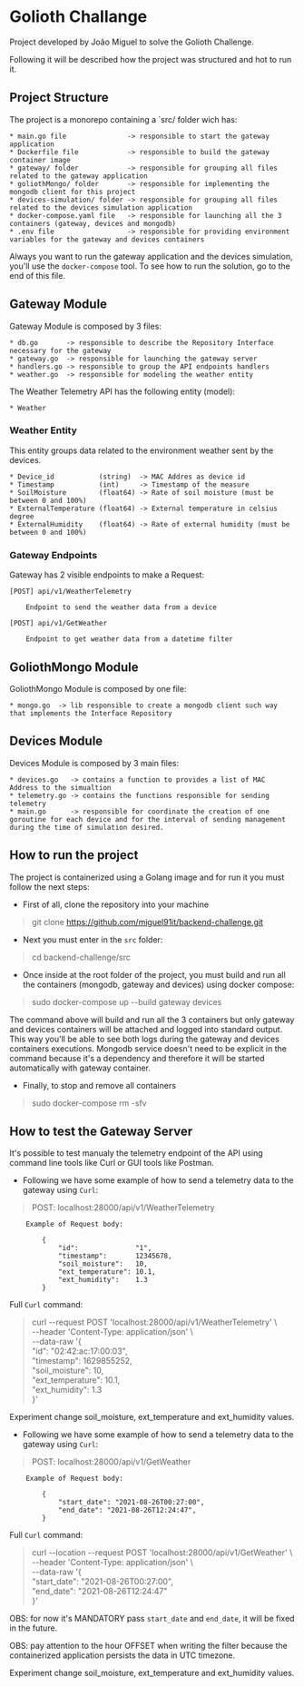 # Golioth Challange

Project developed by João Miguel to solve the Golioth Challenge.

Following it will be described how the project was structured and hot to run it.

## Project Structure

The project is a monorepo containing a `src/ folder wich has:

    * main.go file               -> responsible to start the gateway application
    * Dockerfile file            -> responsible to build the gateway container image
    * gateway/ folder            -> responsible for grouping all files related to the gateway application
    * goliothMongo/ folder       -> responsible for implementing the mongodb client for this project
    * devices-simulation/ folder -> responsible for grouping all files related to the devices simulation application
    * docker-compose.yaml file   -> responsible for launching all the 3 containers (gateway, devices and mongodb)
    * .env file                  -> responsible for providing environment variables for the gateway and devices containers

Always you want to run the gateway application and the devices simulation, you'll use the `docker-compose` tool. To see how to run the solution, go to the end of this file.

## Gateway Module

Gateway Module is composed by 3 files:

    * db.go       -> responsible to describe the Repository Interface necessary for the gateway
    * gateway.go  -> responsible for launching the gateway server
    * handlers.go -> responsible to group the API endpoints handlers
    * weather.go  -> responsible for modeling the weather entity

The Weather Telemetry API has the following entity (model):

    * Weather

### Weather Entity

This entity groups data related to the environment weather sent by the devices.

    * Device_id           (string)  -> MAC Addres as device id
    * Timestamp           (int)     -> Timestamp of the measure
    * SoilMoisture        (float64) -> Rate of soil moisture (must be between 0 and 100%)
    * ExternalTemperature (float64) -> External temperature in celsius degree
    * ExternalHumidity    (float64) -> Rate of external humidity (must be between 0 and 100%)

### Gateway  Endpoints

Gateway has 2 visible endpoints to make a Request:

    [POST] api/v1/WeatherTelemetry

        Endpoint to send the weather data from a device

    [POST] api/v1/GetWeather

        Endpoint to get weather data from a datetime filter


## GoliothMongo Module

GoliothMongo Module is composed by one file:

    * mongo.go  -> lib responsible to create a mongodb client such way that implements the Interface Repository

## Devices Module

Devices Module is composed by 3 main files:

    * devices.go   -> contains a function to provides a list of MAC Address to the simualtion
    * telemetry.go -> contains the functions responsible for sending telemetry
    * main.go      -> responsible for coordinate the creation of one goroutine for each device and for the interval of sending management during the time of simulation desired.


## How to run the project

The project is containerized using a Golang image and for run it you must follow the next steps:

* First of all, clone the repository into your machine
> git clone https://github.com/miguel91it/backend-challenge.git

* Next you must enter in the `src` folder:
> cd backend-challenge/src

* Once inside at the root folder of the project, you must build and run all the containers (mongodb, gateway and devices) using docker compose:
> sudo docker-compose up --build gateway devices

The command above will build and run all the 3 containers but only gateway and devices containers will be attached and logged into standard output. This way you'll be able to see both logs during the gateway and devices containers executions. Mongodb service doesn't need to be explicit in the command because it's a dependency and therefore it will be started automatically with gateway container.

* Finally, to stop and remove all containers
> sudo docker-compose rm -sfv


## How to test the Gateway Server

It's possible to test manualy the telemetry endpoint of the API using command line tools like Curl or GUI tools like Postman.

* Following we have some example of how to send a telemetry data to the gateway using `Curl`:

> POST: localhost:28000/api/v1/WeatherTelemetry

```
    Example of Request body:

        {
            "id":              "1",
            "timestamp":       12345678,
            "soil_moisture":   10,
            "ext_temperature": 10.1,
            "ext_humidity":    1.3
	    }
```

Full `Curl` command:

> curl --request POST 'localhost:28000/api/v1/WeatherTelemetry' \ \
--header 'Content-Type: application/json' \ \
--data-raw '{ \
		"id":              "02:42:ac:17:00:03", \
		"timestamp":       1629855252, \
		"soil_moisture":   10,\
		"ext_temperature": 10.1,\
		"ext_humidity":    1.3\
	}'

Experiment change soil_moisture, ext_temperature and ext_humidity values.


* Following we have some example of how to send a telemetry data to the gateway using `Curl`:

> POST: localhost:28000/api/v1/GetWeather

```
    Example of Request body:

        {
            "start_date": "2021-08-26T00:27:00",
            "end_date": "2021-08-26T12:24:47",
        }
```

Full `Curl` command:

> curl --location --request POST 'localhost:28000/api/v1/GetWeather' \ \
--header 'Content-Type: application/json' \ \
--data-raw '{ \
    "start_date": "2021-08-26T00:27:00", \
    "end_date": "2021-08-26T12:24:47" \
}'

OBS: for now it's MANDATORY pass `start_date` and `end_date`, it will be fixed in the future. 

OBS: pay attention to the hour OFFSET when writing the filter because the containerized application persists the data in UTC timezone.

Experiment change soil_moisture, ext_temperature and ext_humidity values.